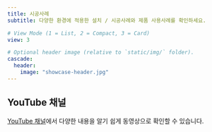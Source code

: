 ```yaml
---
title: 시공사례
subtitle: 다양한 환경에 적용한 설치 / 시공사례와 제품 사용사례를 확인하세요.

# View Mode (1 = List, 2 = Compact, 3 = Card)
view: 3

# Optional header image (relative to `static/img/` folder).
cascade:
  header:
    image: "showcase-header.jpg"
---
```


## YouTube 채널

[YouTube 채널](https://www.youtube.com/channel/UC-4cLqYFsPtaOjtKolsKxRg)에서 다양한 내용을 알기 쉽게 동영상으로 확인할 수 있습니다.

&nbsp;